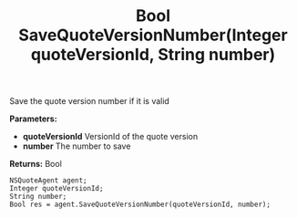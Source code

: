 ﻿---
uid: crmscript_ref_NSQuoteAgent_SaveQuoteVersionNumber
title: Bool SaveQuoteVersionNumber(Integer quoteVersionId, String number)
intellisense: NSQuoteAgent.SaveQuoteVersionNumber
keywords: NSQuoteAgent, SaveQuoteVersionNumber
so.topic: reference
---

Save the quote version number if it is valid

**Parameters:**
 - **quoteVersionId** VersionId of the quote version
 - **number** The number to save

**Returns:** Bool

```crmscript
NSQuoteAgent agent;
Integer quoteVersionId;
String number;
Bool res = agent.SaveQuoteVersionNumber(quoteVersionId, number);
```

